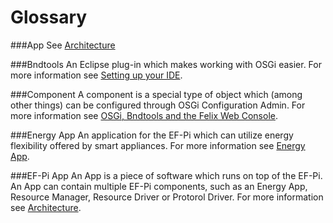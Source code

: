 # Glossary

###App
See [Architecture](Architecture)

###Bndtools
An Eclipse plug-in which makes working with OSGi easier. For more information see [Setting up your IDE](SettingUpYourIDE.md).

###Component
A component is a special type of object which (among other things) can be configured through OSGi Configuration Admin. For more information see [OSGi, Bndtools and the Felix Web Console](OSGi/Introduction.md).

###Energy App
An application for the EF-Pi which can utilize energy flexibility offered by smart appliances. For more information see [Energy App](EnergyApp.md).

###EF-Pi App
An App is a piece of software which runs on top of the EF-Pi. An App can contain multiple EF-Pi components, such as an Energy App, Resource Manager, Resource Driver or Protorol Driver. For more information see [Architecture](Architecture.md).
